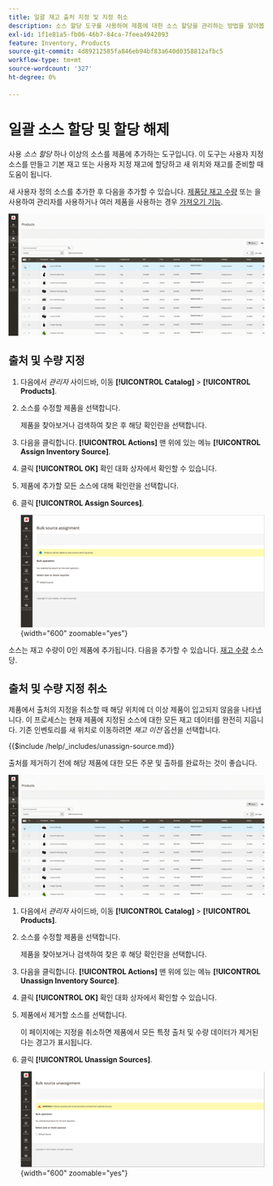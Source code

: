 ```yaml
---
title: 일괄 재고 출처 지정 및 지정 취소
description: 소스 할당 도구를 사용하여 제품에 대한 소스 할당을 관리하는 방법을 알아봅니다.
exl-id: 1f1e81a5-fb06-46b7-84ca-7feea4942093
feature: Inventory, Products
source-git-commit: 4d89212585fa846eb94bf83a640d0358812afbc5
workflow-type: tm+mt
source-wordcount: '327'
ht-degree: 0%

---
```


# 일괄 소스 할당 및 할당 해제

사용 _소스 할당_ 하나 이상의 소스를 제품에 추가하는 도구입니다. 이 도구는 사용자 지정 소스를 만들고 기본 재고 또는 사용자 지정 재고에 할당하고 새 위치와 재고를 준비할 때 도움이 됩니다.

새 사용자 정의 소스를 추가한 후 다음을 추가할 수 있습니다. [제품당 재고 수량](quantities-assign-per-product.md) 또는 을 사용하여 관리자를 사용하거나 여러 제품을 사용하는 경우 [가져오기 기능](inventory-import-export.md).

![선택한 제품에 대한 인벤토리 소스 추가](assets/inventory-bulk-assign-sources.gif)

## 출처 및 수량 지정

1. 다음에서 _관리자_ 사이드바, 이동 **[!UICONTROL Catalog]** > **[!UICONTROL Products]**.

1. 소스를 수정할 제품을 선택합니다.

   제품을 찾아보거나 검색하여 찾은 후 해당 확인란을 선택합니다.

1. 다음을 클릭합니다. **[!UICONTROL Actions]** 맨 위에 있는 메뉴 **[!UICONTROL Assign Inventory Source]**.

1. 클릭 **[!UICONTROL OK]** 확인 대화 상자에서 확인할 수 있습니다.

1. 제품에 추가할 모든 소스에 대해 확인란을 선택합니다.

1. 클릭 **[!UICONTROL Assign Sources]**.

   ![소스를 추가할 제품 선택](assets/inventory-bulk-assign-sources-summary.png){width="600" zoomable="yes"}

소스는 재고 수량이 0인 제품에 추가됩니다. 다음을 추가할 수 있습니다. [재고 수량](quantities-assign-per-product.md) 소스당.

## 출처 및 수량 지정 취소

제품에서 출처의 지정을 취소할 때 해당 위치에 더 이상 제품이 입고되지 않음을 나타냅니다. 이 프로세스는 현재 제품에 지정된 소스에 대한 모든 재고 데이터를 완전히 지웁니다. 기존 인벤토리를 새 위치로 이동하려면 _재고 이전_ 옵션을 선택합니다.

{{$include /help/_includes/unassign-source.md}}

출처를 제거하기 전에 해당 제품에 대한 모든 주문 및 출하를 완료하는 것이 좋습니다.

![선택한 제품에 대한 소스 할당 해제](assets/inventory-bulk-unassign-sources.gif)

1. 다음에서 _관리자_ 사이드바, 이동 **[!UICONTROL Catalog]** > **[!UICONTROL Products]**.

1. 소스를 수정할 제품을 선택합니다.

   제품을 찾아보거나 검색하여 찾은 후 해당 확인란을 선택합니다.

1. 다음을 클릭합니다. **[!UICONTROL Actions]** 맨 위에 있는 메뉴 **[!UICONTROL Unassign Inventory Source]**.

1. 클릭 **[!UICONTROL OK]** 확인 대화 상자에서 확인할 수 있습니다.

1. 제품에서 제거할 소스를 선택합니다.

   이 페이지에는 지정을 취소하면 제품에서 모든 특정 출처 및 수량 데이터가 제거된다는 경고가 표시됩니다.

1. 클릭 **[!UICONTROL Unassign Sources]**.

   ![선택한 제품에서 소스 제거](assets/inventory-bulk-unassign-sources-summary.png){width="600" zoomable="yes"}
